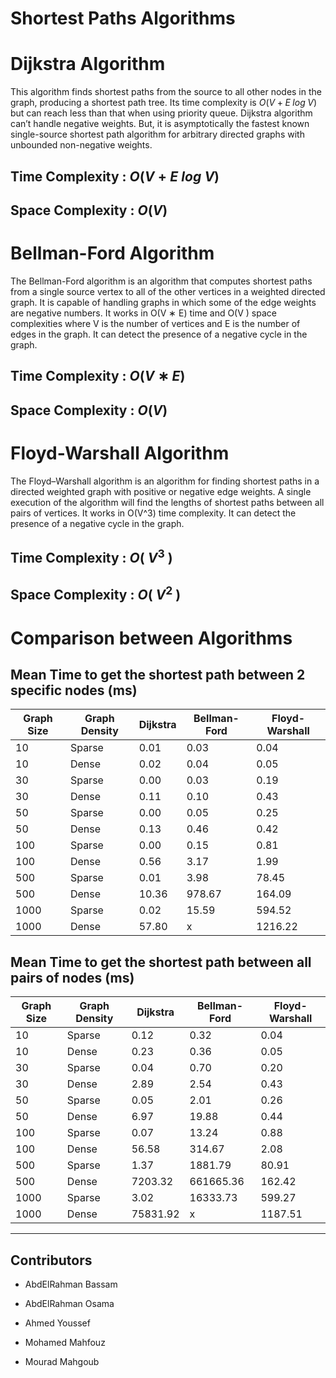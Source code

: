 # Shortest Paths Algorithms

# Dijkstra Algorithm

This algorithm finds shortest paths from the source to all other nodes in the graph, producing a shortest path tree. Its time complexity is $O(V + E\; log\; V)$ but can reach less than that when using priority queue.
Dijkstra algorithm can’t handle negative weights. But, it is asymptotically the fastest known single-source shortest path algorithm for arbitrary directed graphs with unbounded non-negative weights.

## Time Complexity : $O(V + E\; log\; V)$

## Space Complexity : $O(V)$

# Bellman-Ford Algorithm

The Bellman-Ford algorithm is an algorithm that computes shortest paths from a single source vertex to all of the other vertices in a weighted directed graph. 
It is capable of handling graphs in which some of the edge weights are negative numbers. 
It works in O(V ∗ E) time and O(V ) space complexities where V is the number of vertices and E is the number of edges in the graph. It can detect the presence of a negative cycle in the graph.

## Time Complexity : $O(V ∗ E)$

## Space Complexity : $O(V)$

# Floyd-Warshall Algorithm

The Floyd–Warshall algorithm is an algorithm for finding shortest paths in a directed weighted graph with positive or negative edge weights. A single execution of the algorithm will find the lengths of shortest paths between all pairs of vertices.
It works in O(V^3) time complexity. It can detect the presence of a negative cycle in the graph.

## Time Complexity : $O$( $V^3$ )

## Space Complexity : $O$( $V^2$ )
# Comparison between Algorithms

## Mean Time to get the shortest path between 2 specific nodes (ms)

| Graph Size | Graph Density | Dijkstra | Bellman-Ford | Floyd-Warshall |
| --- | --- | --- | --- | --- |
| 10 | Sparse | 0.01 | 0.03 | 0.04 |
| 10 | Dense | 0.02 | 0.04 | 0.05 |
| 30 | Sparse | 0.00 | 0.03 | 0.19 |
| 30 | Dense | 0.11 | 0.10 | 0.43 |
| 50 | Sparse | 0.00 | 0.05 | 0.25 |
| 50 | Dense | 0.13 | 0.46 | 0.42 |
| 100 | Sparse | 0.00 | 0.15 | 0.81 |
| 100 | Dense | 0.56 | 3.17 | 1.99 |
| 500 | Sparse | 0.01 | 3.98 | 78.45 |
| 500 | Dense | 10.36 | 978.67 | 164.09 |
| 1000 | Sparse | 0.02 | 15.59 | 594.52 |
| 1000 | Dense | 57.80 | x | 1216.22 |

## Mean Time to get the shortest path between all pairs of nodes (ms)

| Graph Size | Graph Density | Dijkstra | Bellman-Ford | Floyd-Warshall |
| --- | --- | --- | --- | --- |
| 10 | Sparse | 0.12 | 0.32 | 0.04 |
| 10 | Dense | 0.23 | 0.36 | 0.05 |
| 30 | Sparse | 0.04 | 0.70 | 0.20 |
| 30 | Dense | 2.89 | 2.54 | 0.43 |
| 50 | Sparse | 0.05 | 2.01 | 0.26 |
| 50 | Dense | 6.97 | 19.88 | 0.44 |
| 100 | Sparse | 0.07 | 13.24 | 0.88 |
| 100 | Dense | 56.58 | 314.67 | 2.08 |
| 500 | Sparse | 1.37 | 1881.79 | 80.91 |
| 500 | Dense | 7203.32 | 661665.36 | 162.42 |
| 1000 | Sparse | 3.02 | 16333.73 | 599.27 |
| 1000 | Dense | 75831.92 | x | 1187.51 |

---

## Contributors

- AbdElRahman Bassam
    
- AbdElRahman Osama
        
- Ahmed Youssef
        
- Mohamed Mahfouz
        
- Mourad Mahgoub